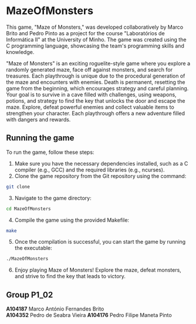 # MazeOfMonsters
This game, "Maze of Monsters," was developed collaboratively by Marco Brito and Pedro Pinto as a project for the course "Laboratórios de Informática II" at the University of Minho. The game was created using the C programming language, showcasing the team's programming skills and knowledge.

"Maze of Monsters" is an exciting roguelite-style game where you explore a randomly generated maze, face off against monsters, and search for treasures. Each playthrough is unique due to the procedural generation of the maze and encounters with enemies. Death is permanent, resetting the game from the beginning, which encourages strategy and careful planning. Your goal is to survive in a cave filled with challenges, using weapons, potions, and strategy to find the key that unlocks the door and escape the maze. Explore, defeat powerful enemies and collect valuable items to strengthen your character. Each playthrough offers a new adventure filled with dangers and rewards.

## Running the game
To run the game, follow these steps:

1. Make sure you have the necessary dependencies installed, such as a C compiler (e.g., GCC) and the required libraries (e.g., ncurses).
2. Clone the game repository from the Git repository using the command:
```bash
git clone 
```
3. Navigate to the game directory:
```bash
cd MazeOfMonsters
```
4. Compile the game using the provided Makefile:
```bash
make
```
5. Once the compilation is successful, you can start the game by running the executable:
```bash
./MazeOfMonsters
```
6. Enjoy playing Maze of Monsters! Explore the maze, defeat monsters, and strive to find the key that leads to victory.

## Group P1_02
**A104187** Marco António Fernandes Brito	
**A104352** Pedro de Seabra Vieira
**A104176** Pedro Filipe Maneta Pinto
